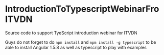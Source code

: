 # IntroductionToTypescriptWebinarFroITVDN
Source code to support TyeScript introduction webinar for ITVDN

Guys do not forget to do `npm install` and `npm install -g typescript` to be able to install Angular 1.5.8 as well as typescript to play with examples
